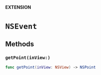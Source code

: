 **EXTENSION**

# `NSEvent`

## Methods
### `getPoint(inView:)`

```swift
func getPoint(inView: NSView) -> NSPoint
```
